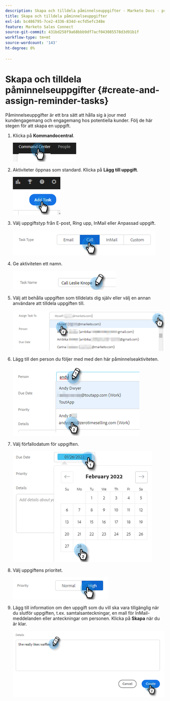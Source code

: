 ```yaml
---
description: Skapa och tilldela påminnelseuppgifter - Marketo Docs - produktdokumentation
title: Skapa och tilldela påminnelseuppgifter
exl-id: bc486795-7ce2-4336-834d-ecfd5efc348e
feature: Marketo Sales Connect
source-git-commit: 431bd258f9a68bbb9df7acf043085578d3d91b1f
workflow-type: tm+mt
source-wordcount: '143'
ht-degree: 0%

---
```


# Skapa och tilldela påminnelseuppgifter {#create-and-assign-reminder-tasks}

Påminnelseuppgifter är ett bra sätt att hålla sig à jour med kundengagemang och engagemang hos potentiella kunder. Följ de här stegen för att skapa en uppgift.

1. Klicka på **Kommandocentral**.

   ![](assets/create-and-assign-reminder-tasks-1.png)

1. Aktiviteter öppnas som standard. Klicka på **Lägg till uppgift**.

   ![](assets/create-and-assign-reminder-tasks-2.png)

1. Välj uppgiftstyp från E-post, Ring upp, InMail eller Anpassad uppgift.

   ![](assets/create-and-assign-reminder-tasks-3.png)

1. Ge aktiviteten ett namn.

   ![](assets/create-and-assign-reminder-tasks-4.png)

1. Välj att behålla uppgiften som tilldelats dig själv eller välj en annan användare att tilldela uppgiften till.

   ![](assets/create-and-assign-reminder-tasks-5.png)

1. Lägg till den person du följer med med den här påminnelseaktiviteten.

   ![](assets/create-and-assign-reminder-tasks-6.png)

1. Välj förfallodatum för uppgiften.

   ![](assets/create-and-assign-reminder-tasks-7.png)

1. Välj uppgiftens prioritet.

   ![](assets/create-and-assign-reminder-tasks-8.png)

1. Lägg till information om den uppgift som du vill ska vara tillgänglig när du slutför uppgiften, t.ex. samtalsanteckningar, en mall för InMail-meddelanden eller anteckningar om personen. Klicka på **Skapa** när du är klar.

   ![](assets/create-and-assign-reminder-tasks-9.png)
